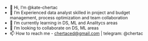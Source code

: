 - 👋 Hi, I’m @kate-chertac
- 👀 I’m Experienced data analyst skilled in project and budget management, process optimization and team collaboration
- 🌱 I’m currently learning in DS, ML and Analitycs areas
- 💞️ I’m looking to collaborate on DS, ML areas
- 📫 How to reach me - chertaced@gmail.com | telegram: @chertac

<!---
kate-chertac/kate-chertac is a ✨ special ✨ repository because its `README.md` (this file) appears on your GitHub profile.
You can click the Preview link to take a look at your changes.
--->
